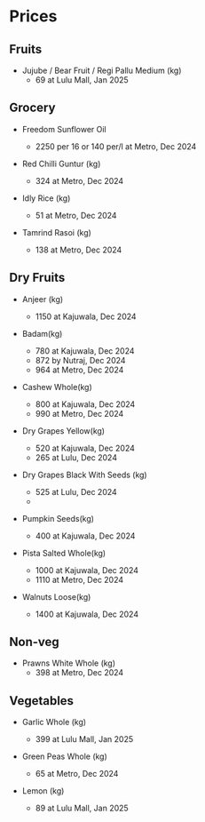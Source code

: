 # Prices


## Fruits
    
* Jujube / Bear Fruit / Regi Pallu Medium  (kg)
  - 69 at Lulu Mall, Jan 2025
  
## Grocery

* Freedom Sunflower Oil
   - 2250 per 16 or 140 per/l at Metro, Dec 2024
     
* Red Chilli Guntur (kg)
  - 324 at Metro, Dec 2024

* Idly Rice (kg)
  - 51 at Metro, Dec 2024

* Tamrind Rasoi (kg)
  - 138 at Metro, Dec 2024

  
## Dry Fruits

* Anjeer (kg)
  - 1150 at Kajuwala, Dec 2024

* Badam(kg)
  - 780 at Kajuwala, Dec 2024
  - 872 by Nutraj, Dec 2024
  - 964 at Metro, Dec 2024
  
* Cashew Whole(kg)
  - 800 at Kajuwala, Dec 2024
  - 990 at Metro, Dec 2024
    
* Dry Grapes Yellow(kg)
  - 520 at Kajuwala, Dec 2024
  - 265 at Lulu, Dec 2024
    
* Dry Grapes Black With Seeds (kg)
  - 525 at Lulu, Dec 2024
  - 
* Pumpkin Seeds(kg)
  - 400 at Kajuwala, Dec 2024
    
* Pista Salted Whole(kg)
  - 1000 at Kajuwala, Dec 2024
  - 1110 at Metro, Dec 2024
 
* Walnuts Loose(kg)
  - 1400 at Kajuwala, Dec 2024


## Non-veg 
* Prawns White Whole (kg)
  - 398 at Metro, Dec 2024


## Vegetables 

* Garlic Whole (kg)
  - 399 at Lulu Mall, Jan 2025
    
* Green Peas Whole (kg)
  - 65 at Metro, Dec 2024
    
* Lemon (kg)
  - 89 at Lulu Mall, Jan 2025 
